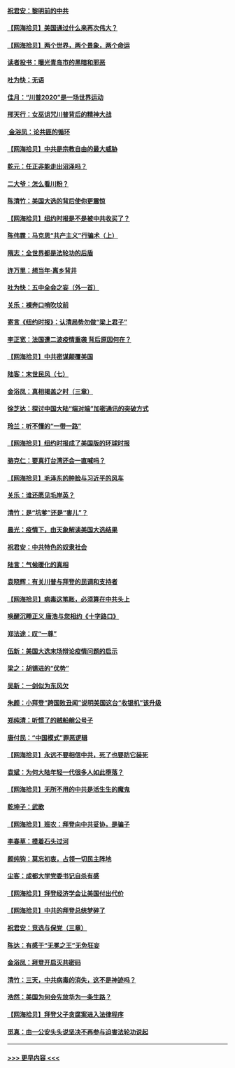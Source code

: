 #### [祝君安：黎明前的中共](../pages/nsc993/n12524071.md?t=11041902) 
#### [【网海拾贝】美国通过什么来再次伟大？](../pages/nsc993/n12523844.md?t=11041902) 
#### [【网海拾贝】两个世界，两个景象，两个命运](../pages/nsc993/n12521419.md?t=11041902) 
#### [读者投书：曝光青岛市的黑暗和邪恶](../pages/nsc993/n12520988.md?t=11041902) 
#### [吐为快：无语](../pages/nsc993/n12518588.md?t=11041902) 
#### [佳月：“川普2020”是一场世界运动](../pages/nsc993/n12518581.md?t=11041902) 
#### [邢天行：女巫诅咒川普背后的精神大战](../pages/nsc993/n12517257.md?t=11041902) 
#### [ 金浴凤：论共匪的循环](../pages/nsc993/n12517133.md?t=11041902) 
#### [【网海拾贝】中共是宗教自由的最大威胁](../pages/nsc993/n12516879.md?t=11041902) 
#### [乾元：任正非能走出沼泽吗？](../pages/nsc993/n12515831.md?t=11041902) 
#### [二大爷：怎么看川粉？](../pages/nsc993/n12515820.md?t=11041902) 
#### [陈清竹：美国大选的背后使你更震惊](../pages/nsc993/n12515589.md?t=11041902) 
#### [【网海拾贝】纽约时报是不是被中共收买了？](../pages/nsc993/n12515122.md?t=11041902) 
#### [陈伟霆：马克思“共产主义”行骗术（上）](../pages/nsc993/n12510217.md?t=11041902) 
#### [隋志：全世界都是法轮功的后盾](../pages/nsc993/n12510636.md?t=11041902) 
#### [连万里：想当年‧离乡背井](../pages/nsc993/n12510623.md?t=11041902) 
#### [吐为快：五中全会之妄（外一首）](../pages/nsc993/n12510470.md?t=11041902) 
#### [关乐：裸奔口哨吹坟前](../pages/nsc993/n12510403.md?t=11041902) 
#### [寄言《纽约时报》：认清局势勿做“梁上君子”](../pages/nsc993/n12510042.md?t=11041902) 
#### [李正宽：法国遭二波疫情重袭 背后原因何在？](../pages/nsc993/n12509971.md?t=11041902) 
#### [【网海拾贝】中共密谋颠覆美国](../pages/nsc993/n12509816.md?t=11041902) 
#### [陆客：末世民风（七）](../pages/nsc993/n12507822.md?t=11041902) 
#### [金浴凤：真相揭盖之时（三章）](../pages/nsc993/n12507804.md?t=11041902) 
#### [徐芝达：探讨中国大陆“端对端”加密通讯的突破方式](../pages/nsc993/n12507682.md?t=11041902) 
#### [玲兰：听不懂的“一带一路”](../pages/nsc993/n12507669.md?t=11041902) 
#### [【网海拾贝】纽约时报成了美国版的环球时报](../pages/nsc993/n12507053.md?t=11041902) 
#### [骆克仁：要真打台湾还会一直喊吗？](../pages/nsc993/n12506843.md?t=11041902) 
#### [【网海拾贝】毛泽东的肿脸与习近平的风车](../pages/nsc993/n12504537.md?t=11041902) 
#### [关乐：谁还愿见毛岸英？](../pages/nsc993/n12503866.md?t=11041902) 
#### [清竹：是“坑爹”还是“害儿”？](../pages/nsc993/n12503034.md?t=11041902) 
#### [晨光：疫情下，由天象解读美国大选结果](../pages/nsc993/n12502536.md?t=11041902) 
#### [祝君安：中共特色的奴隶社会](../pages/nsc993/n12501529.md?t=11041902) 
#### [陆言：气候暖化的真相](../pages/nsc993/n12501183.md?t=11041902) 
#### [袁晓辉：有关川普与拜登的民调和支持者](../pages/nsc993/n12500433.md?t=11041902) 
#### [【网海拾贝】病毒这笔账，必须算在中共头上](../pages/nsc993/n12500320.md?t=11041902) 
#### [唤醒沉睡正义 唐浩与您相约《十字路口》](../pages/nsc993/n12497980.md?t=11041902) 
#### [郑法途：叹“一尊”](../pages/nsc993/n12498837.md?t=11041902) 
#### [伍新：美国大选末场辩论疫情问题的启示](../pages/nsc993/n12498829.md?t=11041902) 
#### [梁之：胡锡进的“优势”](../pages/nsc993/n12498780.md?t=11041902) 
#### [吴新：一剑似为东风欠](../pages/nsc993/n12498772.md?t=11041902) 
#### [朱颜：小拜登“跨国败丑闻”说明美国这台“收银机”该升级](../pages/nsc993/n12498731.md?t=11041902) 
#### [郑纯清：听惯了的贼船艄公号子](../pages/nsc993/n12498721.md?t=11041902) 
#### [唐付民：“中国模式”罪恶逻辑](../pages/nsc993/n12498310.md?t=11041902) 
#### [【网海拾贝】永远不要相信中共，死了也要防它装死](../pages/nsc993/n12498162.md?t=11041902) 
#### [袁斌：为何大陆年轻一代很多人如此堕落？](../pages/nsc993/n12495696.md?t=11041902) 
#### [【网海拾贝】无所不用的中共是活生生的魔鬼](../pages/nsc993/n12495621.md?t=11041902) 
#### [乾坤子：武歌](../pages/nsc993/n12493391.md?t=11041902) 
#### [【网海拾贝】班农：拜登向中共妥协，是骗子](../pages/nsc993/n12492877.md?t=11041902) 
#### [李春草：摸着石头过河](../pages/nsc993/n12491121.md?t=11041902) 
#### [颜纯钩：莫忘初衷，占领一切民主阵地](../pages/nsc993/n12490965.md?t=11041902) 
#### [尘客：成都大学党委书记自杀有感](../pages/nsc993/n12490950.md?t=11041902) 
#### [【网海拾贝】拜登经济学会让美国付出代价](../pages/nsc993/n12489662.md?t=11041902) 
#### [【网海拾贝】中共的拜登总统梦碎了](../pages/nsc993/n12487896.md?t=11041902) 
#### [祝君安：竞选与保党（三章）](../pages/nsc993/n12487258.md?t=11041902) 
#### [陈达：有感于“无冕之王”无免狂妄](../pages/nsc993/n12485133.md?t=11041902) 
#### [金浴凤：拜登开启灭共密码](../pages/nsc993/n12485125.md?t=11041902) 
#### [清竹：三天，中共病毒的消失，这不是神迹吗？](../pages/nsc993/n12485027.md?t=11041902) 
#### [浩然：美国为何会先放华为一条生路？](../pages/nsc993/n12484997.md?t=11041902) 
#### [【网海拾贝】拜登父子贪腐案进入法律程序](../pages/nsc993/n12484957.md?t=11041902) 
#### [觅真：由一公安头头说坚决不再参与迫害法轮功说起](../pages/nsc993/n12484212.md?t=11041902) 

----
#### [ >>> 更早内容 <<< ](../indexes/nsc993-earlier.md)
